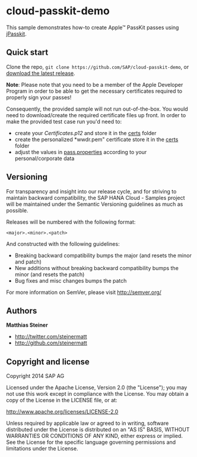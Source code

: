 cloud-passkit-demo
==================

This sample demonstrates how-to create Apple™ PassKit passes using [jPasskit](https://github.com/bitzeche/jpasskit).

Quick start
-----------

Clone the repo, `git clone https://github.com/SAP/cloud-passkit-demo`, or [download the latest release](https://github.com/SAP/cloud-passkit-demo/archive/master.zip).

**Note**: Please note that you need to be a member of the Apple Developer Program in order to be able to get the necessary certificates required to properly sign your passes! 

Consequently, the provided sample will not run out-of-the-box. You would need to download/create the required certificate files up front. In order to make the provided test case run you'd need to:

+ create your *Certificates.p12* and store it in the [certs](/src/test/resources/certs) folder
+ create the personalized *wwdr.pem" certificate store it in the [certs](/src/test/resources/certs) folder
+ adjust the values in [pass.properties](/src/test/resources/pass.properties) according to your personal/corporate data


Versioning
----------

For transparency and insight into our release cycle, and for striving to maintain backward compatibility, the SAP HANA Cloud - Samples project will be maintained under the Semantic Versioning guidelines as much as possible.

Releases will be numbered with the following format:

`<major>.<minor>.<patch>`

And constructed with the following guidelines:

* Breaking backward compatibility bumps the major (and resets the minor and patch)
* New additions without breaking backward compatibility bumps the minor (and resets the patch)
* Bug fixes and misc changes bumps the patch

For more information on SemVer, please visit http://semver.org/

Authors
-------

**Matthias Steiner**

+ http://twitter.com/steinermatt
+ http://github.com/steinermatt


Copyright and license
---------------------

Copyright 2014 SAP AG

Licensed under the Apache License, Version 2.0 (the "License");
you may not use this work except in compliance with the License.
You may obtain a copy of the License in the LICENSE file, or at:

   http://www.apache.org/licenses/LICENSE-2.0

Unless required by applicable law or agreed to in writing, software
distributed under the License is distributed on an "AS IS" BASIS,
WITHOUT WARRANTIES OR CONDITIONS OF ANY KIND, either express or implied.
See the License for the specific language governing permissions and
limitations under the License.

